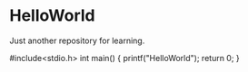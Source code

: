 # HelloWorld
Just another repository for learning.

#include<stdio.h>
 int main()
  {
  printf("HelloWorld");
  return 0;
  }
